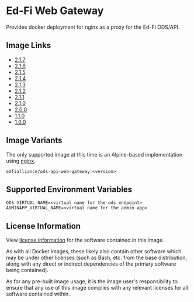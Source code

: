 # Ed-Fi Web Gateway
Provides docker deployment for nginx as a proxy for the Ed-Fi ODS/API.

## Image Links
- [2.1.7](https://github.com/Ed-Fi-Alliance-OSS/Ed-Fi-ODS-Docker/blob/v2.1.7/Web-Gateway/Alpine/Dockerfile)
- [2.1.6](https://github.com/Ed-Fi-Alliance-OSS/Ed-Fi-ODS-Docker/blob/v2.1.6/Web-Gateway/Alpine/Dockerfile)
- [2.1.5](https://github.com/Ed-Fi-Alliance-OSS/Ed-Fi-ODS-Docker/blob/v2.1.5/Web-Gateway/Alpine/Dockerfile)
- [2.1.4](https://github.com/Ed-Fi-Alliance-OSS/Ed-Fi-ODS-Docker/blob/v2.1.4/Web-Gateway/Alpine/Dockerfile)
- [2.1.3](https://github.com/Ed-Fi-Alliance-OSS/Ed-Fi-ODS-Docker/blob/v2.1.3/Web-Gateway/Alpine/Dockerfile)
- [2.1.2](https://github.com/Ed-Fi-Alliance-OSS/Ed-Fi-ODS-Docker/blob/v2.1.2/Web-Gateway/Alpine/Dockerfile)
- [2.1.1](https://github.com/Ed-Fi-Alliance-OSS/Ed-Fi-ODS-Docker/blob/v2.1.1/Web-Gateway/Alpine/Dockerfile)
- [2.1.0](https://github.com/Ed-Fi-Alliance-OSS/Ed-Fi-ODS-Docker/blob/v2.1.0/Web-Gateway/Alpine/Dockerfile)
- [2.0.0](https://github.com/Ed-Fi-Alliance-OSS/Ed-Fi-ODS-Docker/blob/v2.0.0/Web-Gateway/Alpine/Dockerfile)
- [1.1.0](https://github.com/Ed-Fi-Alliance-OSS/Ed-Fi-ODS-Docker/blob/v1.1.0/Web-Gateway/Dockerfile)
- [1.0.0](https://github.com/Ed-Fi-Alliance-OSS/Ed-Fi-ODS-Docker/blob/v1.0.0/Web-Gateway/Dockerfile)

## Image Variants
The only supported image at this time is an Alpine-based implementation using [nginx](https://hub.docker.com/_/nginx).

`edfialliance/ods-api-web-gateway:<version>`

## Supported Environment Variables
```
ODS_VIRTUAL_NAME=<virtual name for the ods endpoint>
ADMINAPP_VIRTUAL_NAME=<virtual name for the admin app>
```

## License Information
View [license information](https://github.com/Ed-Fi-Alliance-OSS/Ed-Fi-ODS-Docker/blob/main/LICENSE) for the software contained in this image.

As with all Docker images, these likely also contain other software which may be under other licenses (such as Bash, etc. from the base distribution, along with any direct or indirect dependencies of the primary software being contained).

As for any pre-built image usage, it is the image user's responsibility to ensure that any use of this image complies with any relevant licenses for all software contained within.

